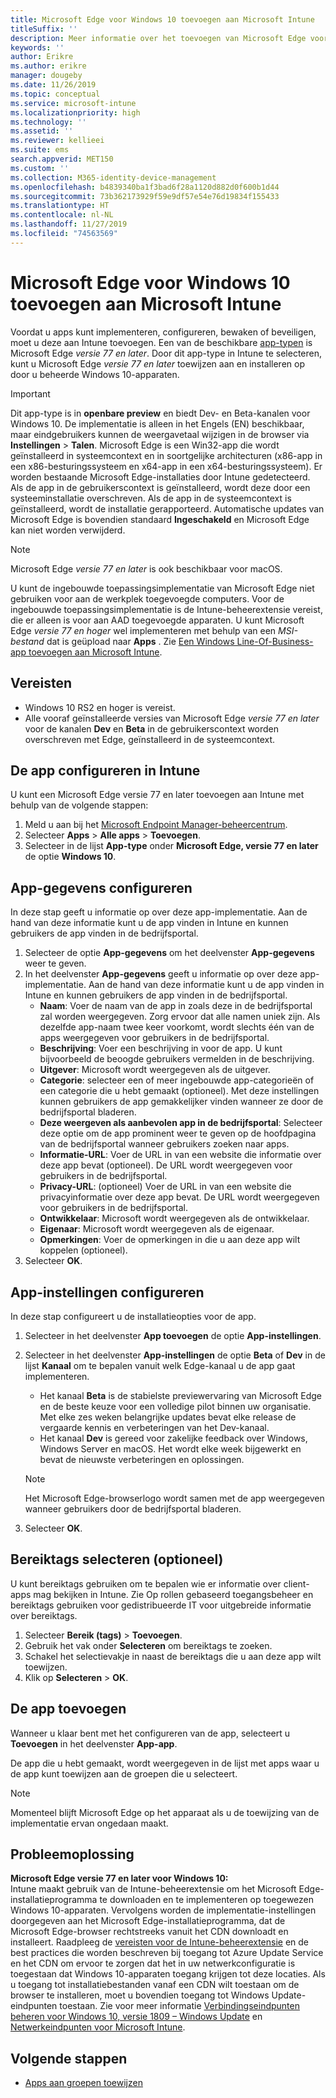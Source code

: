```yaml
---
title: Microsoft Edge voor Windows 10 toevoegen aan Microsoft Intune
titleSuffix: ''
description: Meer informatie over het toevoegen van Microsoft Edge voor Windows 10 aan Microsoft Intune.
keywords: ''
author: Erikre
ms.author: erikre
manager: dougeby
ms.date: 11/26/2019
ms.topic: conceptual
ms.service: microsoft-intune
ms.localizationpriority: high
ms.technology: ''
ms.assetid: ''
ms.reviewer: kellieei
ms.suite: ems
search.appverid: MET150
ms.custom: ''
ms.collection: M365-identity-device-management
ms.openlocfilehash: b4839340ba1f3bad6f28a1120d882d0f600b1d44
ms.sourcegitcommit: 73b362173929f59e9df57e54e76d19834f155433
ms.translationtype: HT
ms.contentlocale: nl-NL
ms.lasthandoff: 11/27/2019
ms.locfileid: "74563569"
---
```

# <a name="add-microsoft-edge-for-windows-10-to-microsoft-intune"></a>Microsoft Edge voor Windows 10 toevoegen aan Microsoft Intune

Voordat u apps kunt implementeren, configureren, bewaken of beveiligen, moet u deze aan Intune toevoegen. Een van de beschikbare [app-typen](~/apps/apps-add.md#app-types-in-microsoft-intune) is Microsoft Edge *versie 77 en later*. Door dit app-type in Intune te selecteren, kunt u Microsoft Edge *versie 77 en later* toewijzen aan en installeren op door u beheerde Windows 10-apparaten.

> [!IMPORTANT]
> Dit app-type is in **openbare preview** en biedt Dev- en Beta-kanalen voor Windows 10. De implementatie is alleen in het Engels (EN) beschikbaar, maar eindgebruikers kunnen de weergavetaal wijzigen in de browser via **Instellingen** > **Talen**. Microsoft Edge is een Win32-app die wordt geïnstalleerd in systeemcontext en in soortgelijke architecturen (x86-app in een x86-besturingssysteem en x64-app in een x64-besturingssysteem). Er worden bestaande Microsoft Edge-installaties door Intune gedetecteerd. Als de app in de gebruikerscontext is geïnstalleerd, wordt deze door een systeeminstallatie overschreven. Als de app in de systeemcontext is geïnstalleerd, wordt de installatie gerapporteerd. Automatische updates van Microsoft Edge is bovendien standaard **Ingeschakeld** en Microsoft Edge kan niet worden verwijderd.

> [!NOTE]
> Microsoft Edge *versie 77 en later* is ook beschikbaar voor macOS.
> 
> U kunt de ingebouwde toepassingsimplementatie van Microsoft Edge niet gebruiken voor aan de werkplek toegevoegde computers. Voor de ingebouwde toepassingsimplementatie is de Intune-beheerextensie vereist, die er alleen is voor aan AAD toegevoegde apparaten. U kunt Microsoft Edge *versie 77 en hoger* wel implementeren met behulp van een *MSI-bestand* dat is geüpload naar **Apps** . Zie [Een Windows Line-Of-Business-app toevoegen aan Microsoft Intune](~/apps/lob-apps-windows.md).

## <a name="prerequisites"></a>Vereisten
- Windows 10 RS2 en hoger is vereist.
- Alle vooraf geïnstalleerde versies van Microsoft Edge *versie 77 en later* voor de kanalen **Dev** en **Beta** in de gebruikerscontext worden overschreven met Edge, geïnstalleerd in de systeemcontext.

## <a name="configure-the-app-in-intune"></a>De app configureren in Intune
U kunt een Microsoft Edge versie 77 en later toevoegen aan Intune met behulp van de volgende stappen:

1. Meld u aan bij het [Microsoft Endpoint Manager-beheercentrum](https://go.microsoft.com/fwlink/?linkid=2109431).
2. Selecteer **Apps** > **Alle apps** > **Toevoegen**.
3. Selecteer in de lijst **App-type** onder **Microsoft Edge, versie 77 en later** de optie **Windows 10**.

## <a name="configure-app-information"></a>App-gegevens configureren
In deze stap geeft u informatie op over deze app-implementatie. Aan de hand van deze informatie kunt u de app vinden in Intune en kunnen gebruikers de app vinden in de bedrijfsportal.

1. Selecteer de optie **App-gegevens** om het deelvenster **App-gegevens** weer te geven.
2. In het deelvenster **App-gegevens** geeft u informatie op over deze app-implementatie. Aan de hand van deze informatie kunt u de app vinden in Intune en kunnen gebruikers de app vinden in de bedrijfsportal.
    - **Naam**: Voer de naam van de app in zoals deze in de bedrijfsportal zal worden weergegeven. Zorg ervoor dat alle namen uniek zijn. Als dezelfde app-naam twee keer voorkomt, wordt slechts één van de apps weergegeven voor gebruikers in de bedrijfsportal.
    - **Beschrijving**: Voer een beschrijving in voor de app. U kunt bijvoorbeeld de beoogde gebruikers vermelden in de beschrijving.
    - **Uitgever**: Microsoft wordt weergegeven als de uitgever.
    - **Categorie**: selecteer een of meer ingebouwde app-categorieën of een categorie die u hebt gemaakt (optioneel). Met deze instellingen kunnen gebruikers de app gemakkelijker vinden wanneer ze door de bedrijfsportal bladeren.
    - **Deze weergeven als aanbevolen app in de bedrijfsportal**: Selecteer deze optie om de app prominent weer te geven op de hoofdpagina van de bedrijfsportal wanneer gebruikers zoeken naar apps.
    - **Informatie-URL**: Voer de URL in van een website die informatie over deze app bevat (optioneel). De URL wordt weergegeven voor gebruikers in de bedrijfsportal.
    - **Privacy-URL**: (optioneel) Voer de URL in van een website die privacyinformatie over deze app bevat. De URL wordt weergegeven voor gebruikers in de bedrijfsportal.
    - **Ontwikkelaar**: Microsoft wordt weergegeven als de ontwikkelaar.
    - **Eigenaar**: Microsoft wordt weergegeven als de eigenaar.
    - **Opmerkingen**: Voer de opmerkingen in die u aan deze app wilt koppelen (optioneel).
3. Selecteer **OK**.

## <a name="configure-app-settings"></a>App-instellingen configureren
In deze stap configureert u de installatieopties voor de app.

1. Selecteer in het deelvenster **App toevoegen** de optie **App-instellingen**.
2. Selecteer in het deelvenster **App-instellingen** de optie **Beta** of **Dev** in de lijst **Kanaal** om te bepalen vanuit welk Edge-kanaal u de app gaat implementeren.
    - Het kanaal **Beta** is de stabielste previewervaring van Microsoft Edge en de beste keuze voor een volledige pilot binnen uw organisatie. Met elke zes weken belangrijke updates bevat elke release de vergaarde kennis en verbeteringen van het Dev-kanaal.
    - Het kanaal **Dev** is gereed voor zakelijke feedback over Windows, Windows Server en macOS. Het wordt elke week bijgewerkt en bevat de nieuwste verbeteringen en oplossingen.

    > [!NOTE]
    > Het Microsoft Edge-browserlogo wordt samen met de app weergegeven wanneer gebruikers door de bedrijfsportal bladeren.

3.  Selecteer **OK**.

## <a name="select-scope-tags-optional"></a>Bereiktags selecteren (optioneel)
U kunt bereiktags gebruiken om te bepalen wie er informatie over client-apps mag bekijken in Intune. Zie Op rollen gebaseerd toegangsbeheer en bereiktags gebruiken voor gedistribueerde IT voor uitgebreide informatie over bereiktags.
1.  Selecteer **Bereik (tags)**  > **Toevoegen**.
2.  Gebruik het vak onder **Selecteren** om bereiktags te zoeken.
3.  Schakel het selectievakje in naast de bereiktags die u aan deze app wilt toewijzen.
4.  Klik op **Selecteren** > **OK**.

## <a name="add-the-app"></a>De app toevoegen
Wanneer u klaar bent met het configureren van de app, selecteert u **Toevoegen** in het deelvenster **App-app**. 

De app die u hebt gemaakt, wordt weergegeven in de lijst met apps waar u de app kunt toewijzen aan de groepen die u selecteert. 

> [!NOTE]
> Momenteel blijft Microsoft Edge op het apparaat als u de toewijzing van de implementatie ervan ongedaan maakt.

## <a name="troubleshooting"></a>Probleemoplossing
**Microsoft Edge versie 77 en later voor Windows 10:**<br>
Intune maakt gebruik van de Intune-beheerextensie om het Microsoft Edge-installatieprogramma te downloaden en te implementeren op toegewezen Windows 10-apparaten. Vervolgens worden de implementatie-instellingen doorgegeven aan het Microsoft Edge-installatieprogramma, dat de Microsoft Edge-browser rechtstreeks vanuit het CDN downloadt en installeert. Raadpleeg de [vereisten voor de Intune-beheerextensie](~/apps/intune-management-extension.md#prerequisites) en de best practices die worden beschreven bij toegang tot Azure Update Service en het CDN om ervoor te zorgen dat het in uw netwerkconfiguratie is toegestaan dat Windows 10-apparaten toegang krijgen tot deze locaties. Als u toegang tot installatiebestanden vanaf een CDN wilt toestaan om de browser te installeren, moet u bovendien toegang tot Windows Update-eindpunten toestaan. Zie voor meer informatie [Verbindingseindpunten beheren voor Windows 10, versie 1809 – Windows Update](https://docs.microsoft.com/windows/privacy/manage-windows-1809-endpoints#windows-update) en [Netwerkeindpunten voor Microsoft Intune](~/fundamentals/intune-endpoints.md).

## <a name="next-steps"></a>Volgende stappen
- [Apps aan groepen toewijzen](~/apps/apps-deploy.md)
